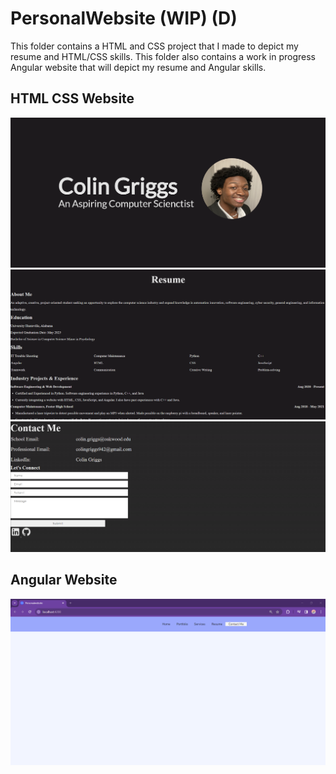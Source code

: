 # PersonalWebsite (WIP) (D)
This folder contains a HTML and CSS project that I made to depict my resume and HTML/CSS skills. This folder also
contains a work in progress Angular website that will depict my resume and Angular skills.

## HTML CSS Website
![Website Screenshot 1](./Markdown%20IMG%20HTML1.png)
![Website Screenshot 2](./Markdown%20IMG%20HTML2.png)
![Website Screenshot 3](./Markdown%20IMG%20HTML3.png)

## Angular Website
![How it looks right now.](./Markdown%20IMG.png)
